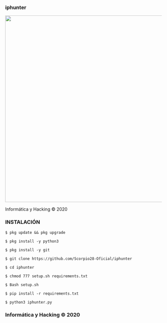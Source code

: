 ### iphunter
<p align="center">
	<img src="https://i.imgur.com/etHxl1y.jpg" width="600px">
</p>
Informática y Hacking © 2020

### INSTALACIÓN

```
$ pkg update && pkg upgrade 

$ pkg install -y python3

$ pkg install -y git

$ git clone https://github.com/Scorpio28-Oficial/iphunter

$ cd iphunter

$ chmod 777 setup.sh requirements.txt

$ Bash setup.sh

$ pip install -r requirements.txt

$ python3 iphunter.py
```

### Informática y Hacking © 2020
